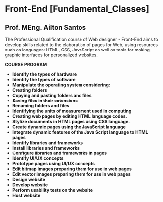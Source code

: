 # Front-End [Fundamental_Classes]
## Prof. MEng. Ailton Santos


The Professional Qualification course of Web designer - Front-End aims to develop skills related to the elaboration of pages for Web, using resources such as languages: HTML, CSS, JavaScript as well as tools for making graphic interfaces for personalized websites.

<b>COURSE PROGRAM<b>

- Identify the types of hardware
- Identify the types of software
- Manipulate the operating system considering:
- Creating folders
- Copying and pasting folders and files
- Saving files in their extensions
- Renaming folders and files
- Identifying the units of measurement used in computing
- Creating web pages by editing HTML language codes.
- Stylize documents in HTML pages using CSS language.
- Create dynamic pages using the JavaScript language
- Integrate dynamic features of the Java Script language to HTML pages
- Identify libraries and frameworks
- Install libraries and frameworks
- Configure libraries and frameworks in pages
- Identify UI/UX concepts
- Prototype pages using UI/UX concepts
- Edit bitmap images preparing them for use in web pages
- Edit vector images preparing them for use in web pages
- Design website
- Develop website
- Perform usability tests on the website
- Host website
 
